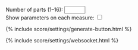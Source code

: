 <div class="settings-group">
    <label>Number of parts (1–16): <input type="number" min="1" max="16" name="settings-parts"></label>
</div>
<div class="settings-group">
    <label>Show parameters on each measure: <input name="settings-showall" type="checkbox"></label>
</div>

{% include score/settings/generate-button.html %}

{% include score/settings/websocket.html %}
